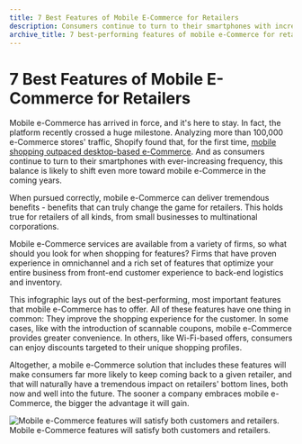```yaml
---
title: 7 Best Features of Mobile E-Commerce for Retailers
description: Consumers continue to turn to their smartphones with increasing frequency, this balance is likely to shift more toward e-commerce in the coming years.
archive_title: 7 best-performing features of mobile e-Commerce for retailers
---
```


# 7 Best Features of Mobile E-Commerce for Retailers

Mobile e-Commerce has arrived in force, and it's here to stay. In fact, the platform recently crossed a huge milestone. Analyzing more than 100,000 e-Commerce stores' traffic, Shopify found that, for the first time, [mobile shopping outpaced desktop-based e-Commerce](http://www.shopify.com/blog/15206517-mobile-now-accounts-for-50-3-of-all-ecommerce-traffic). And as consumers continue to turn to their smartphones with ever-increasing frequency, this balance is likely to shift even more toward mobile e-Commerce in the coming years.

When pursued correctly, mobile e-Commerce can deliver tremendous benefits - benefits that can truly change the game for retailers. This holds true for retailers of all kinds, from small businesses to multinational corporations. 

Mobile e-Commerce services are available from a variety of firms, so what should you look for when shopping for features? Firms that have proven experience in omnichannel and a rich set of features that optimize your entire business from front-end customer experience to back-end logistics and inventory. 

This infographic lays out of the best-performing, most important features that mobile e-Commerce has to offer. All of these features have one thing in common: They improve the shopping experience for the customer. In some cases, like with the introduction of scannable coupons, mobile e-Commerce provides greater convenience. In others, like Wi-Fi-based offers, consumers can enjoy discounts targeted to their unique shopping profiles.

Altogether, a mobile e-Commerce solution that includes these features will make consumers far more likely to keep coming back to a given retailer, and that will naturally have a tremendous impact on retailers' bottom lines, both now and well into the future. The sooner a company embraces mobile e-Commerce, the bigger the advantage it will gain.

![Mobile e-Commerce features will satisfy both customers and retailers.](http://opticcf.brafton.com/14118314.image)Mobile e-Commerce features will satisfy both customers and retailers.
